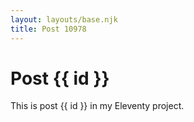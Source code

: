 ```yaml
---
layout: layouts/base.njk
title: Post 10978
---
```


# Post {{ id }}

This is post {{ id }} in my Eleventy project.
